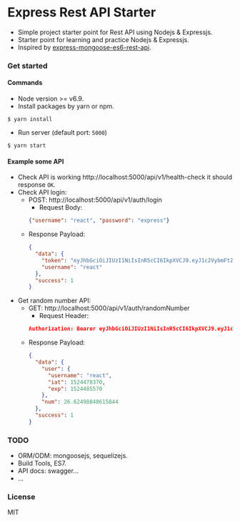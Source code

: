 # Express Rest API Starter
- Simple project starter point for Rest API using Nodejs & Expressjs.
- Starter point for learning and practice Nodejs & Expressjs.
- Inspired by [express-mongoose-es6-rest-api](https://github.com/KunalKapadia/express-mongoose-es6-rest-api).

### Get started

#### Commands

- Node version >= v6.9.
- Install packages by yarn or npm.
```shell
$ yarn install 
```
- Run server (default port: `5000`)
```shell
$ yarn start 
```

#### Example some API

- Check API is working http://localhost:5000/api/v1/health-check it should response `OK`.
- Check API login:
  - POST: http://localhost:5000/api/v1/auth/login
    - Request Body: 
    ```json
    {"username": "react", "password": "express"}
    ```
  - Response Payload:
    ```json
    {
      "data": {
        "token": "eyJhbGciOiJIUzI1NiIsInR5cCI6IkpXVCJ9.eyJ1c2VybmFtZSI6InJlYWN0IiwiaWF0IjoxNTI0NDc4MzcwLCJleHAiOjE1MjQ0ODU1NzB9.Me7AuPzf7NDzmtw9aCdfW8VBpbgiddBYlXFGYMIlvQw",
        "username": "react"
      },
      "success": 1
    }
    ```
- Get random number API:
  - GET: http://localhost:5000/api/v1/auth/randomNumber
    - Request Header: 
    ```json
    Authorization: Bearer eyJhbGciOiJIUzI1NiIsInR5cCI6IkpXVCJ9.eyJ1c2VybmFtZSI6InJlYWN0IiwiaWF0IjoxNTE4MjU3OTMwfQ.8FfXLMr-j3Is8SVBAs9Xt1SN5-8J110fI0zZ8pG7sXs
    ```
  - Response Payload:
    ```json
    {
      "data": {
        "user": {
          "username": "react",
          "iat": 1524478370,
          "exp": 1524485570
        },
        "num": 26.62498848615844
      },
      "success": 1
    }
    ```

### TODO
- ORM/ODM: mongoosejs, sequelizejs.
- Build Tools, ES7.
- API docs: swagger...
- ...


### License
MIT
